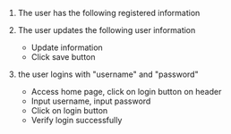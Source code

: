 1. The user has the following registered information
2. The user updates the following user information

   - Update information
   - Click save button

3. the user logins with "username" and "password"

   - Access home page, click on login button on header
   - Input username, input password
   - Click on login button
   - Verify login successfully